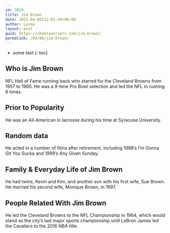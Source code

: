 ```yaml
---
id: 3829
title: Jim Brown
date: 2021-04-06T12:01:44+00:00
author: Laima
layout: post
guid: https://ukdataservers.com/jim-brown/
permalink: /04/06/jim-brown/
---
```


* some text
{: toc}


## Who is Jim Brown
                  
                  
                  
NFL Hall of Fame running back who starred for the Cleveland Browns from 1957 to 1965. He was a 9-time Pro Bowl selection and led the NFL in rushing 8 times.
                  
              
            
              
            
                
                
                
## Prior to Popularity
                  
                  
                  
He was an All-American in lacrosse during his time at Syracuse University.
                  
              
            
              
            
                
                
                
## Random data
                  
                  
                  
He acted in a number of films after retirement, including 1988&#8217;s I&#8217;m Gonna Git You Sucka and 1999&#8217;s Any Given Sunday.
                  
              
            
              
            
                
                
                
## Family & Everyday Life of Jim Brown
                  
                  
                  
He had twins, Kevin and Kim, and another son with his first wife, Sue Brown. He married his second wife, Monique Brown, in 1997.
                  
              
            
              
            
                
                
                
## People Related With Jim Brown
                  
                  
                  
He led the Cleveland Browns to the NFL Championship in 1964, which would stand as the city&#8217;s last major sports championship until LeBron James led the Cavaliers to the 2016 NBA title.
                  
              
            
              
            
                
              
            
              
              
            
            
              
            
          
          
          